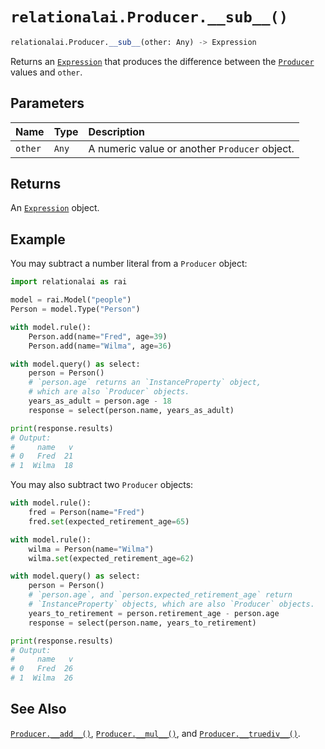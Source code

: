 # `relationalai.Producer.__sub__()`

```python
relationalai.Producer.__sub__(other: Any) -> Expression
```

Returns an [`Expression`](../Expression.md) that produces the difference between the [`Producer`](./README.md) values and `other`.

## Parameters

| Name | Type | Description |
| :--- | :--- | :------ |
| `other` | `Any` | A numeric value or another `Producer` object. |

## Returns

An [`Expression`](../Expression.md) object.

## Example

You may subtract a number literal from a `Producer` object:

```python
import relationalai as rai

model = rai.Model("people")
Person = model.Type("Person")

with model.rule():
    Person.add(name="Fred", age=39)
    Person.add(name="Wilma", age=36)

with model.query() as select:
    person = Person()
    # `person.age` returns an `InstanceProperty` object,
    # which are also `Producer` objects.
    years_as_adult = person.age - 18
    response = select(person.name, years_as_adult)

print(response.results)
# Output:
#     name   v
# 0   Fred  21
# 1  Wilma  18
```

You may also subtract two `Producer` objects:

```python
with model.rule():
    fred = Person(name="Fred")
    fred.set(expected_retirement_age=65)

with model.rule():
    wilma = Person(name="Wilma")
    wilma.set(expected_retirement_age=62)

with model.query() as select:
    person = Person()
    # `person.age`, and `person.expected_retirement_age` return
    # `InstanceProperty` objects, which are also `Producer` objects.
    years_to_retirement = person.retirement_age - person.age
    response = select(person.name, years_to_retirement)

print(response.results)
# Output:
#     name   v
# 0   Fred  26
# 1  Wilma  26
```

## See Also

[`Producer.__add__()`](./__add__.md),
[`Producer.__mul__()`](./__mul__.md),
and [`Producer.__truediv__()`](./__truediv__.md).
